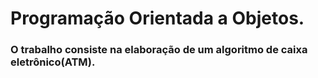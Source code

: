 # Programação Orientada a Objetos.

### O trabalho consiste na elaboração de um algoritmo de caixa eletrônico(ATM).
